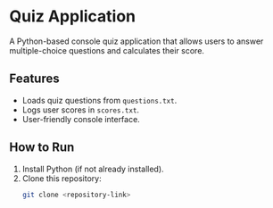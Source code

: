 # Quiz Application  
A Python-based console quiz application that allows users to answer multiple-choice questions and calculates their score.

## Features
- Loads quiz questions from `questions.txt`.
- Logs user scores in `scores.txt`.
- User-friendly console interface.

## How to Run
1. Install Python (if not already installed).
2. Clone this repository:
   ```bash
   git clone <repository-link>
